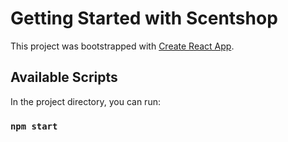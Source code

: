 # Getting Started with Scentshop

This project was bootstrapped with [Create React App](https://github.com/facebook/create-react-app).

## Available Scripts

In the project directory, you can run:

### `npm start`

